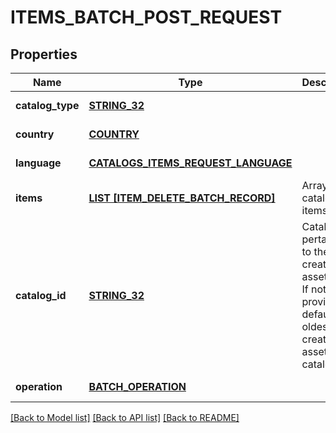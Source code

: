 # ITEMS_BATCH_POST_REQUEST

## Properties
Name | Type | Description | Notes
------------ | ------------- | ------------- | -------------
**catalog_type** | [**STRING_32**](STRING_32.md) |  | [default to null]
**country** | [**COUNTRY**](Country.md) |  | [default to null]
**language** | [**CATALOGS_ITEMS_REQUEST_LANGUAGE**](CatalogsItemsRequest_language.md) |  | [default to null]
**items** | [**LIST [ITEM_DELETE_BATCH_RECORD]**](ItemDeleteBatchRecord.md) | Array with catalogs items | [default to null]
**catalog_id** | [**STRING_32**](STRING_32.md) | Catalog id pertaining to the creative assets item. If not provided, default to oldest creative assets catalog | [optional] [default to null]
**operation** | [**BATCH_OPERATION**](BatchOperation.md) |  | [default to null]

[[Back to Model list]](../README.md#documentation-for-models) [[Back to API list]](../README.md#documentation-for-api-endpoints) [[Back to README]](../README.md)



